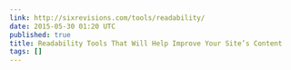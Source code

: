 ```yaml
---
link: http://sixrevisions.com/tools/readability/
date: 2015-05-30 01:20 UTC
published: true
title: Readability Tools That Will Help Improve Your Site’s Content
tags: []
---
```



